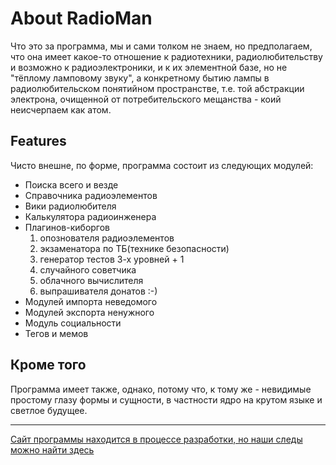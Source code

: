 # About RadioMan #
Что это за программа, мы и сами толком не знаем, но предполагаем, что она имеет какое-то отношение к радиотехники, радиолюбительству и возможно к радиоэлектроники, и к их элементной базе, но не "тёплому ламповому звуку", а конкретному бытию лампы в радиолюбительском понятийном пространстве, т.е. той абстракции электрона, очищенной от потребительского мещанства - коий неисчерпаем как атом.

## Features ##

Чисто внешне, по форме, программа состоит из следующих модулей:

  * Поиска всего и везде
  * Справочника радиоэлементов
  * Вики радиолюбителя
  * Калькулятора радиоинженера
  * Плагинов-киборгов
    1. опознователя радиоэлементов
    1. экзаменатора по ТБ(технике безопасности)
    1. генератор тестов 3-х уровней + 1
    1. случайного советчика
    1. облачного вычислителя
    1. выпрашивателя донатов :-)
  * Модулей импорта неведомого
  * Модулей экспорта ненужного
  * Модуль социальности
  * Тегов и мемов

## Кроме того ##

Программа имеет также, однако, потому что, к тому же - невидимые простому глазу формы и сущности, в частности ядро на крутом языке и светлое будущее.

---

[Сайт программы находится в процессе разработки, но наши следы можно найти здесь](http://fotki.yandex.ru/users/ratelclub/viewed-weekly|)